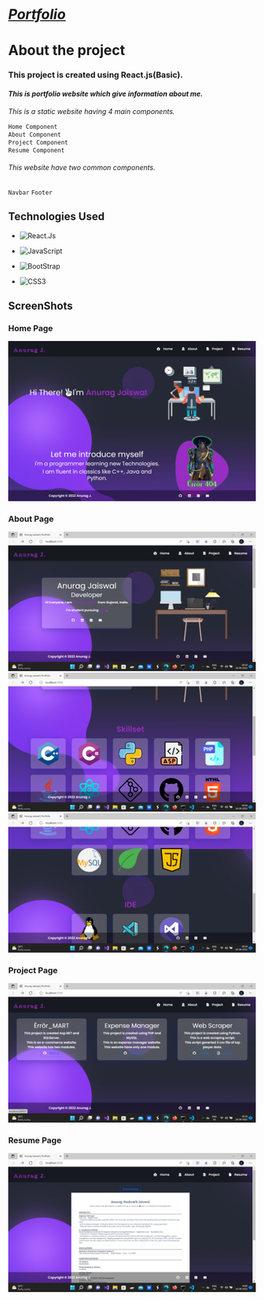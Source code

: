 # _[Portfolio](https://anuragjaiswal12.netlify.app/)_

# About the project
### This project is created using React.js(Basic).
#### _This is portfolio website which give information about me._
_This is a static website having 4 main components._
```
Home Component
About Component
Project Component
Resume Component
```
###### _This website have two common components._
`Navbar`  `Footer`

## Technologies Used

* ![React.Js](https://img.shields.io/badge/React-20232A?style=for-the-badge&logo=react&logoColor=61DAFB)
  
* ![JavaScript](https://img.shields.io/badge/JavaScript-323330?style=for-the-badge&logo=javascript&logoColor=F7DF1E)
  
* ![BootStrap](https://img.shields.io/badge/Bootstrap-563D7C?style=for-the-badge&logo=bootstrap&logoColor=white)

* ![CSS3](https://img.shields.io/badge/CSS3-1572B6?style=for-the-badge&logo=css3&logoColor=white)


## ScreenShots
### Home Page

![Home Page](https://github.com/anuragjaiswal12/portfolio/blob/main/images(readme)/home.png)



### About Page
![About Page](https://github.com/anuragjaiswal12/portfolio/blob/main/images(readme)/about_1.png)
![About Page](https://github.com/anuragjaiswal12/portfolio/blob/main/images(readme)/about_2.png)
![About Page](https://github.com/anuragjaiswal12/portfolio/blob/main/images(readme)/about_3.png)
### Project Page
![Project Page](https://github.com/anuragjaiswal12/portfolio/blob/main/images(readme)/project.png)

### Resume Page
![Resume Page](https://github.com/anuragjaiswal12/portfolio/blob/main/images(readme)/resume.png)
